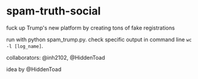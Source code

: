# spam-truth-social
fuck up Trump's new platform by creating tons of fake registrations

run with python spam_trump.py. check specific output in command line `wc -l [log_name]`.

collaborators: @inh2102, @HiddenToad

idea by @HiddenToad
